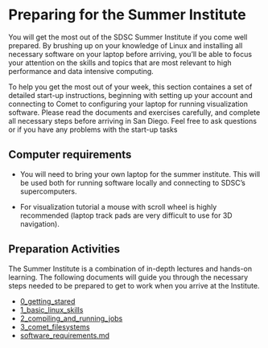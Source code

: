 # Preparing for the Summer Institute

You will get   the most out of the SDSC Summer Institute if you come well prepared. By brushing up on your knowledge of Linux and installing all necessary software on your laptop before arriving, you’ll be able to focus your attention on the skills and topics that are most relevant to high performance and data intensive computing.

To help you get the most out of your week, this section containes a set of detailed start-up instructions, beginning with setting up your account and connecting to Comet to configuring your laptop for running visualization software. Please read the documents and exercises carefully, and complete all necessary steps before arriving in San Diego. Feel free to ask questions or if you have any problems with the start-up tasks

##  Computer requirements

* You will need to bring your own laptop for the summer institute. This will be used both for running software locally and connecting to SDSC’s supercomputers.

* For visualization tutorial a mouse with scroll wheel is highly recommended (laptop track pads are very difficult to use for 3D navigation).


## Preparation Activities

The Summer Institute is a combination of in-depth lectures and hands-on learning. The following documents will guide you through the necessary steps needed to be prepared to get to work when you arrive at the Institute.

* [0_getting_stared](https://github.com/sdsc/sdsc-summer-institute-2018/tree/master/0_preparation/0_getting_started)
* [1_basic_linux_skills](https://github.com/sdsc/sdsc-summer-institute-2018/tree/master/0_preparation/1_basic_linux_skills)
* [2_compiling_and_running_jobs](https://github.com/sdsc/sdsc-summer-institute-2018/tree/master/0_preparation/2_compiling_and_running_jobs)
* [3_comet_filesystems](https://github.com/sdsc/sdsc-summer-institute-2018/tree/master/0_preparation/3_comet_filesystems)
* [software_requirements.md](https://github.com/sdsc/sdsc-summer-institute-2018/blob/master/0_preparation/software_requirements.md)

